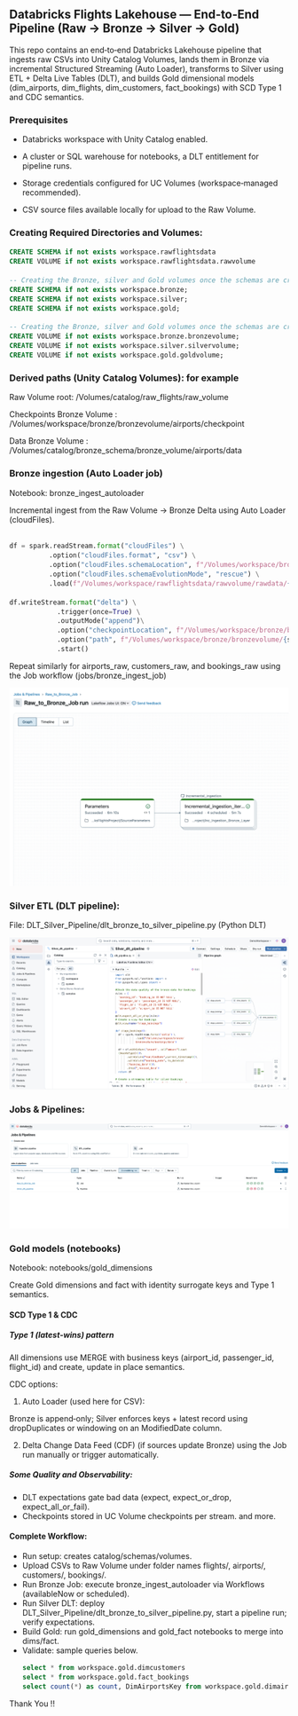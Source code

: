 ## Databricks Flights Lakehouse — End‑to‑End Pipeline (Raw → Bronze → Silver → Gold)

This repo contains an end‑to‑end Databricks Lakehouse pipeline that ingests raw CSVs into Unity Catalog Volumes, lands them in Bronze via incremental Structured Streaming (Auto Loader), transforms to Silver using ETL + Delta Live Tables (DLT), and builds Gold dimensional models (dim_airports, dim_flights, dim_customers, fact_bookings) with SCD Type 1 and CDC semantics.

### Prerequisites

- Databricks workspace with Unity Catalog enabled.

- A cluster or SQL warehouse for notebooks, a DLT entitlement for pipeline runs.

- Storage credentials configured for UC Volumes (workspace‑managed recommended).

- CSV source files available locally for upload to the Raw Volume.

### Creating Required Directories and Volumes:


```sql
CREATE SCHEMA if not exists workspace.rawflightsdata
CREATE VOLUME if not exists workspace.rawflightsdata.rawvolume

-- Creating the Bronze, silver and Gold volumes once the schemas are created 
CREATE SCHEMA if not exists workspace.bronze;
CREATE SCHEMA if not exists workspace.silver;
CREATE SCHEMA if not exists workspace.gold;

-- Creating the Bronze, silver and Gold volumes once the schemas are created 
CREATE VOLUME if not exists workspace.bronze.bronzevolume;
CREATE VOLUME if not exists workspace.silver.silvervolume;
CREATE VOLUME if not exists workspace.gold.goldvolume;
```

### Derived paths (Unity Catalog Volumes): for example

Raw Volume root: /Volumes/catalog/raw_flights/raw_volume

Checkpoints Bronze Volume : /Volumes/workspace/bronze/bronzevolume/airports/checkpoint

Data Bronze Volume : /Volumes/catalog/bronze_schema/bronze_volume/airports/data

### Bronze ingestion (Auto Loader job)

Notebook: bronze_ingest_autoloader

Incremental ingest from the Raw Volume → Bronze Delta using Auto Loader (cloudFiles).

```python

df = spark.readStream.format("cloudFiles") \
          .option("cloudFiles.format", "csv") \
          .option("cloudFiles.schemaLocation", f"/Volumes/workspace/bronze/bronzevolume/{source_value}/checkpoint")\
          .option("cloudFiles.schemaEvolutionMode", "rescue") \
          .load(f"/Volumes/workspace/rawflightsdata/rawvolume/rawdata/{source_value}/")

df.writeStream.format("delta") \
            .trigger(once=True) \
            .outputMode("append")\
            .option("checkpointLocation", f"/Volumes/workspace/bronze/bronzevolume/{source_value}/checkpoint") \
            .option("path", f"/Volumes/workspace/bronze/bronzevolume/{source_value}/data") \
            .start()

```

Repeat similarly for airports_raw, customers_raw, and bookings_raw using the Job workflow (jobs/bronze_ingest_job)

![screenshot](images/AutoLoader_data_ingestion.png)
### Silver ETL (DLT pipeline):
File: DLT_Silver_Pipeline/dlt_bronze_to_silver_pipeline.py (Python DLT)

![screenshot](images/dlt_pipeline.png)

### Jobs & Pipelines:
![screenshot](images/Jobs&Pipelines.png)

### Gold models (notebooks)

Notebook: notebooks/gold_dimensions

Create Gold dimensions and fact with identity surrogate keys and Type 1 semantics.

#### SCD Type 1 & CDC
##### Type 1 (latest‑wins) pattern

All dimensions use MERGE with business keys (airport_id, passenger_id, flight_id) and create, update in place semantics.

CDC options: 
1. Auto Loader (used here for CSV):

Bronze is append‑only; Silver enforces keys + latest record using dropDuplicates or windowing on an ModifiedDate column.

2. Delta Change Data Feed (CDF) (if sources update Bronze) using the Job run manually or trigger automatically.

##### Some Quality and Observability:
- DLT expectations gate bad data (expect, expect_or_drop, expect_all_or_fail).
- Checkpoints stored in UC Volume checkpoints per stream.
and more.


#### Complete Workflow:
- Run setup: creates catalog/schemas/volumes.
- Upload CSVs to Raw Volume under folder names flights/, airports/, customers/, bookings/.
- Run Bronze Job: execute bronze_ingest_autoloader via Workflows (availableNow or scheduled).
- Run Silver DLT: deploy DLT_Silver_Pipeline/dlt_bronze_to_silver_pipeline.py, start a pipeline run; verify expectations.
- Build Gold: run gold_dimensions and gold_fact notebooks to merge into dims/fact.
- Validate: sample queries below.
    ```sql
    select * from workspace.gold.dimcustomers
    select * from workspace.gold.fact_bookings
    select count(*) as count, DimAirportsKey from workspace.gold.dimairports group by DimAirportsKey having count(*) > 1;
    ```

Thank You !!